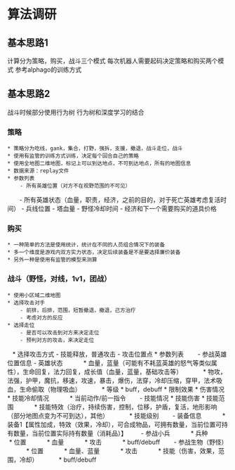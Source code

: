 # 算法调研
## 基本思路1
计算分为策略，购买，战斗三个模式 
每次机器人需要起码决定策略和购买两个模式
参考alphago的训练方式

## 基本思路2
战斗时候部分使用行为树
行为树和深度学习的结合

### 策略
    * 策略分为吃线，gank，集合，打野，强拆，支援，撤退，战斗走位，战斗
    * 使用有监管的训练方式训练，决定每个回合自己的策略
    * 使用全地图二维地图，标记上可以到达地点，不可到达地点，所有的地图信息
    * 数据来源：replay文件
    * 参数列表
        - 所有英雄位置（对方不在视野范围的不可见）
        - 所有英雄状态（血量，职责，经济，之前的目的，对于死亡英雄考虑复活时间）
        - 兵线位置
        - 塔血量
        - 野怪冷却时间
        - 经济和下一个需要购买的道具价格

### 购买
    * 一种简单的方法是使用统计，统计在不同的人员组合情况下的装备
    * 多一个维度是游戏内双方实力状态，决定后续装备是不是要选择廉价装备
    * 另外一种是使用有监管的模型来测算

### 战斗（野怪，对线，1v1，团战）
    * 使用小区域二维地图
    * 选择攻击对手
        - 前排，后排，范围，短暂撤退，撤退，己方治疗
        - 考虑对方的反应
    * 选择走位
        - 是否可以攻击到对方来决定走位
        - 预判对方的攻击，来决定走位
    * 选择攻击方式
        - 技能释放，普通攻击
        - 攻击位置点
    * 参数列表
        - 参战英雄位置信息
        - 英雄状态
            * 血量，蓝量（可能有不耗蓝英雄的怒气等类似属性），生命回复，法力回复，成长值（血量，蓝量，基础攻击等）
            * 物攻，法强，护甲，魔抗，移速，攻速，暴击，爆伤，法穿，冷却压缩，穿甲，法术吸血，生命偷取（物理吸血）
            * 等级
            * buff，debuff
            * 限制效果
            * 伤害情况
            * 技能冷却情况
            * 当前动作/前一指令
        - 技能情况
            * 技能伤害
            * 技能范围
            * 技能特效（治疗，持续伤害，控制，位移，护盾，复活，地形影响（部分地图点变为不可到达），其他）
            * 技能级别
        - 装备信息
            * 装备1【属性加成，特效（效果，冷却），可合成物品，可拥有数量，当前位置可持有数量，当前位置实际持有数量（消耗品）】
        - 参战小兵
            * 兵种
            * 位置
            * 血量
            * 攻击
            * buff/debuff
        - 参战生物（野怪）
            * 位置
            * 血量、蓝量
            * 攻击
            * 技能（伤害，效果，范围，冷却）
            * buff/debuff







